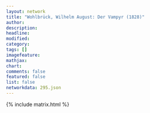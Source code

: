 ```yaml
---
layout: network
title: "Wohlbrück, Wilhelm August: Der Vampyr (1828)"
author:
description:
headline:
modified:
category:
tags: []
imagefeature: 
mathjax: 
chart: 
comments: false
featured: false
list: false
networkdata: 295.json
---
```

{% include matrix.html %}
